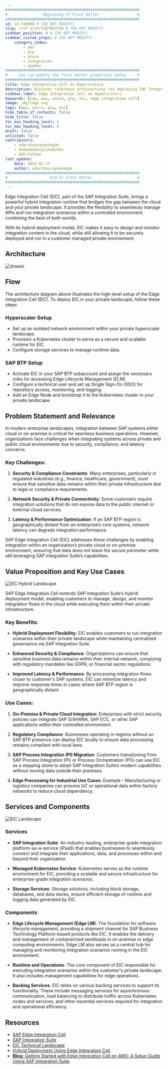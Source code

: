 ```yaml
---
############################################################
#                Beginning of Front Matter                 #
############################################################
id: id-ra0008 # [DO NOT MODIFY]
slug: /ref-arch/f2670637a8 # [DO NOT MODIFY]
sidebar_position: 8 # [DO NOT MODIFY]
sidebar_custom_props: # [DO NOT MODIFY]
    category_index:
        - aws
        - gcp
        - azure
        - integration
        - appdev
############################################################
#     You can modify the front matter properties below     #
############################################################
title: Edge Integration Cell on Hyperscalers
description: Discover reference architectures for deploying SAP Integration Suite - Edge Integration Cell on hyperscalers. Access architecture diagrams and key resources to understand its setup and implementation.
sidebar_label: Edge Integration Cell on Hyperscalers
keywords: [sap, aws, azure, gcp, eic, edge integration cell]
image: img/logo.svg
tags: [aws, azure, gcp, eic]
hide_table_of_contents: false
hide_title: false
toc_min_heading_level: 2
toc_max_heading_level: 4
draft: false
unlisted: false
contributors:
    - adarshnarayanhegde
    - madankumarpichamuthu
    - AFK-Python
last_update:
    date: 2025-02-17
    author: adarshnarayanhegde
############################################################
#                   End of Front Matter                    #
############################################################
---
```


Edge Integration Cell (EIC), part of the SAP Integration Suite, brings a powerful hybrid integration runtime that bridges the gap between the cloud and your private landscape. It provides the flexibility to seamlessly manage APIs and run integration scenarios within a controlled environment, combining the best of both worlds.

With its hybrid deployment model, EIC makes it easy to design and monitor integration content in the cloud, while still allowing it to be securely deployed and run in a customer managed private environment.

## Architecture

![drawio](drawio/sap_eic.drawio)

## Flow

The architecture diagram above illustrates the high-level setup of the Edge Integration Cell (EIC). To deploy EIC in your private landscape, follow these steps:

### Hyperscaler Setup

-   Set up an isolated network environment within your private hyperscaler landscape.
-   Provision a Kubernetes cluster to serve as a secure and scalable runtime for EIC.
-   Configure storage services to manage runtime data.

### SAP BTP Setup

-   Activate EIC in your SAP BTP subaccount and assign the necessary roles for accessing Edge Lifecycle Management (ELM).
-   Configure a technical user and set up Single Sign-On (SSO) for repository access, monitoring, and logging.
-   Add an Edge Node and bootstrap it to the Kubernetes cluster in your private landscape.

## Problem Statement and Relevance

In modern enterprise landscapes, integration between SAP systems either cloud or on-premise is critical for seamless business operations. However, organizations face challenges when integrating systems across private and public cloud environments due to security, compliance, and latency concerns.

### Key Challenges:

1. **Security & Compliance Constraints**: Many enterprises, particularly in regulated industries (e.g., finance, healthcare, government), must ensure that sensitive data remains within their private infrastructure due to legal or compliance requirements.

2. **Network Security & Private Connectivity**: Some customers require integration solutions that do not expose data to the public internet or external cloud services.

3. **Latency & Performance Optimization**: If an SAP BTP region is geographically distant from an enterprise’s core systems, network latency can degrade integration performance.

SAP Edge Integration Cell (EIC) addresses these challenges by enabling integration within an organization’s private cloud or on-premise environment, ensuring that data does not leave the secure perimeter while still leveraging SAP Integration Suite’s capabilities.

## Value Proposition and Key Use Cases

![EIC Hybrid Landscape](./images/eic_landscape.png)

SAP Edge Integration Cell extends SAP Integration Suite’s hybrid deployment model, enabling customers to manage, design, and monitor integration flows in the cloud while executing them within their private infrastructure.

### Key Benefits:

-   **Hybrid Deployment Flexibility**: EIC enables customers to run integration scenarios within their private landscape while maintaining centralized governance via SAP Integration Suite.

-   **Enhanced Security & Compliance**: Organizations can ensure that sensitive business data remains within their internal network, complying with regulatory mandates like GDPR, or financial sector regulations.

-   **Improved Latency & Performance**: By processing integration flows closer to customer's SAP systems, EIC can minimize latency and improve response times in cases where SAP BTP region is geographically distant.

### Use Cases:

1. **On-Premise & Private Cloud Integration**: Enterprises with strict security policies can integrate SAP S/4HANA, SAP ECC, or other SAP applications within their controlled environment.

2. **Regulatory Compliance**: Businesses operating in regions without an SAP BTP presence can deploy EIC locally to ensure data processing remains compliant with local laws.

3. **SAP Process Integration (PI) Migration**: Customers transitioning from SAP Process Integration (PI) or Process Orchestration (PO) can use EIC as a stepping stone to adopt SAP Integration Suite’s modern capabilities without moving data outside their premises.

4. **Edge Processing for Industrial Use Cases**: Example - Manufacturing or logistics companies can process IoT or operational data within factory networks to reduce cloud dependency.

## Services and Components

![EIC Landscape](./images/eic_components.png)

### Services

-   **SAP Integration Suite**: An industry-leading, enterprise-grade integration platform-as-a-service (iPaaS) that enables businesses to seamlessly connect and integrate their applications, data, and processes within and beyond their organization.

-   **Managed Kubernetes Service**: Kubernetes serves as the runtime environment for EIC, providing a scalable and secure infrastructure for enterprise-grade integration scenarios.

-   **Storage Services**: Storage solutions, including block storage, databases, and data stores, ensure efficient storage of runtime and logging data generated by EIC.

### Components

-   **Edge Lifecycle Management (Edge LM)**: The foundation for software lifecycle management, providing a shipment channel for SAP Business Technology Platform-based products like EIC. It enables the delivery and management of containerized workloads in on-premise or edge computing environments. Edge LM also serves as a central hub for managing and monitoring integration scenarios running in the EIC environment.

-   **Runtime and Operations**: The core component of EIC responsible for executing integration scenarios within the customer's private landscape. It also includes management capabilities for edge operations.

-   **Backing Services**: EIC relies on various backing services to support its functionality. These include messaging services for asynchronous communication, load balancing to distribute traffic across Kubernetes nodes and services, and other essential services required for integration and operational efficiency.

## Resources

-   [SAP Edge Integration Cell](https://help.sap.com/docs/integration-suite/sap-integration-suite/what-is-sap-integration-suite-edge-integration-cell)
-   [SAP Integration Suite](https://help.sap.com/docs/integration-suite?locale=en-US)
-   [EIC Technical Landscape](https://help.sap.com/docs/integration-suite/sap-integration-suite/technical-landscape-edge)
-   [Hybrid Deployment Using Edge Integration Cell](https://help.sap.com/docs/integration-suite/sap-integration-suite/hybrid-deployment-using-edge-integration-cell)
-   [**Blog:** Getting Started with Edge Integration Cell on AWS: A Setup Guide Using SAP Integration Suite](https://community.sap.com/t5/technology-blogs-by-sap/getting-started-with-edge-integration-cell-on-aws-a-setup-guide-using-sap/ba-p/13880982)
